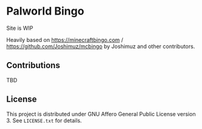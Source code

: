 # Palworld Bingo

Site is WIP

Heavily based on https://minecraftbingo.com / https://github.com/Joshimuz/mcbingo by Joshimuz and other contributors.

## Contributions

TBD

## License

This project is distributed under GNU Affero General Public License version 3.
See `LICENSE.txt` for details.
